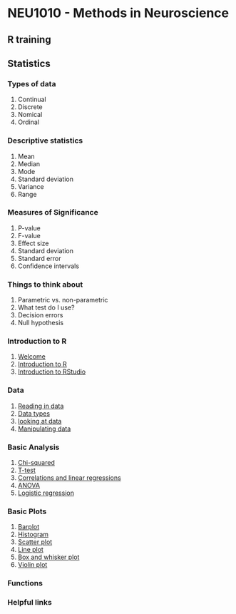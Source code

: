 # NEU1010 - Methods in Neuroscience
## R training 

## Statistics

### Types of data
1. Continual
2. Discrete
3. Nomical
4. Ordinal

### Descriptive statistics
1. Mean
2. Median
3. Mode
4. Standard deviation
5. Variance
6. Range

### Measures of Significance
1. P-value
2. F-value
3. Effect size
4. Standard deviation
5. Standard error
6. Confidence intervals

### Things to think about
1. Parametric vs. non-parametric
2. What test do I use?
3. Decision errors
4. Null hypothesis

### Introduction to R

1. <a href = "https://rgs212.github.io/welcome">Welcome</a>
2. <a href = "https://rgs212.github.io/introR">Introduction to R</a>
3. <a href = "https://rgs212.github.io/introRS">Introduction to RStudio</a>

### Data
1. <a href = "https://rgs212.github.io/readdata">Reading in data</a>
2. <a href = "https://rgs212.github.io/datatype">Data types</a>
3. <a href = "https://rgs212.github.io/datainvest">looking at data</a>
4. <a href = "https://rgs212.github.io/datamanip">Manipulating data</a>

### Basic Analysis
1. <a href = "https://rgs212.github.io/chi2">Chi-squared</a>
2. <a href = "https://rgs212.github.io/ttest">T-test</a>
3. <a href = "https://rgs212.github.io/corrandlr">Correlations and linear regressions</a>
4. <a href = "https://rgs212.github.io/anova">ANOVA</a>
5. <a href = "https://rgs212.github.io/lr">Logistic regression</a>

### Basic Plots
1. <a href = "https://rgs212.github.io/barplot">Barplot</a>
2. <a href = "https://rgs212.github.io/histogram">Histogram</a>
3. <a href = "https://rgs212.github.io/scatter">Scatter plot</a>
4. <a href = "https://rgs212.github.io/line">Line plot</a>
5. <a href = "https://rgs212.github.io/boxwhisk">Box and whisker plot</a>
6. <a href = "https://rgs212.github.io/violin">Violin plot</a>

### Functions

### Helpful links


